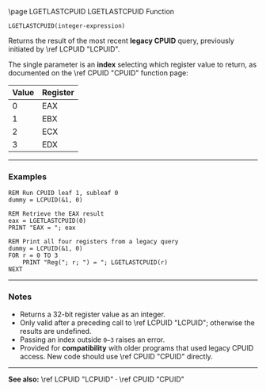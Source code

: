 \page LGETLASTCPUID LGETLASTCPUID Function

```basic
LGETLASTCPUID(integer-expression)
```

Returns the result of the most recent **legacy CPUID** query, previously initiated by \ref LCPUID "LCPUID".

The single parameter is an **index** selecting which register value to return, as documented on the \ref CPUID "CPUID" function page:

| Value | Register |
| ----- | -------- |
| 0     | EAX      |
| 1     | EBX      |
| 2     | ECX      |
| 3     | EDX      |

---

### Examples

```basic
REM Run CPUID leaf 1, subleaf 0
dummy = LCPUID(&1, 0)

REM Retrieve the EAX result
eax = LGETLASTCPUID(0)
PRINT "EAX = "; eax
```

```basic
REM Print all four registers from a legacy query
dummy = LCPUID(&1, 0)
FOR r = 0 TO 3
    PRINT "Reg("; r; ") = "; LGETLASTCPUID(r)
NEXT
```

---

### Notes

* Returns a 32-bit register value as an integer.
* Only valid after a preceding call to \ref LCPUID "LCPUID"; otherwise the results are undefined.
* Passing an index outside `0–3` raises an error.
* Provided for **compatibility** with older programs that used legacy CPUID access. New code should use \ref CPUID "CPUID" directly.

---

**See also:**
\ref LCPUID "LCPUID" · \ref CPUID "CPUID"
